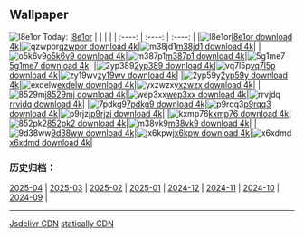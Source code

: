 ## Wallpaper
![l8e1or](https://w.wallhaven.cc/full/l8/wallhaven-l8e1or.png) Today: [l8e1or](https://th.wallhaven.cc/small/l8/l8e1or.jpg)
|      |      |      |
| :----: | :----: | :----: |
|![l8e1or](https://th.wallhaven.cc/small/l8/l8e1or.jpg)[l8e1or download 4k](https://wallhaven.cc/w/l8e1or)|![qzwpor](https://th.wallhaven.cc/small/qz/qzwpor.jpg)[qzwpor download 4k](https://wallhaven.cc/w/qzwpor)|![m38jd1](https://th.wallhaven.cc/small/m3/m38jd1.jpg)[m38jd1 download 4k](https://wallhaven.cc/w/m38jd1)|
|![o5k6v9](https://th.wallhaven.cc/small/o5/o5k6v9.jpg)[o5k6v9 download 4k](https://wallhaven.cc/w/o5k6v9)|![m387p1](https://th.wallhaven.cc/small/m3/m387p1.jpg)[m387p1 download 4k](https://wallhaven.cc/w/m387p1)|![5g1me7](https://th.wallhaven.cc/small/5g/5g1me7.jpg)[5g1me7 download 4k](https://wallhaven.cc/w/5g1me7)|
|![2yp389](https://th.wallhaven.cc/small/2y/2yp389.jpg)[2yp389 download 4k](https://wallhaven.cc/w/2yp389)|![vq7l5p](https://th.wallhaven.cc/small/vq/vq7l5p.jpg)[vq7l5p download 4k](https://wallhaven.cc/w/vq7l5p)|![zy19wv](https://th.wallhaven.cc/small/zy/zy19wv.jpg)[zy19wv download 4k](https://wallhaven.cc/w/zy19wv)|
|![2yp59y](https://th.wallhaven.cc/small/2y/2yp59y.jpg)[2yp59y download 4k](https://wallhaven.cc/w/2yp59y)|![exdelw](https://th.wallhaven.cc/small/ex/exdelw.jpg)[exdelw download 4k](https://wallhaven.cc/w/exdelw)|![yxzwzx](https://th.wallhaven.cc/small/yx/yxzwzx.jpg)[yxzwzx download 4k](https://wallhaven.cc/w/yxzwzx)|
|![8529mj](https://th.wallhaven.cc/small/85/8529mj.jpg)[8529mj download 4k](https://wallhaven.cc/w/8529mj)|![wep3xx](https://th.wallhaven.cc/small/we/wep3xx.jpg)[wep3xx download 4k](https://wallhaven.cc/w/wep3xx)|![rrvjdq](https://th.wallhaven.cc/small/rr/rrvjdq.jpg)[rrvjdq download 4k](https://wallhaven.cc/w/rrvjdq)|
|![7pdkg9](https://th.wallhaven.cc/small/7p/7pdkg9.jpg)[7pdkg9 download 4k](https://wallhaven.cc/w/7pdkg9)|![p9rqq3](https://th.wallhaven.cc/small/p9/p9rqq3.jpg)[p9rqq3 download 4k](https://wallhaven.cc/w/p9rqq3)|![p9rjzj](https://th.wallhaven.cc/small/p9/p9rjzj.jpg)[p9rjzj download 4k](https://wallhaven.cc/w/p9rjzj)|
|![kxmp76](https://th.wallhaven.cc/small/kx/kxmp76.jpg)[kxmp76 download 4k](https://wallhaven.cc/w/kxmp76)|![852pk2](https://th.wallhaven.cc/small/85/852pk2.jpg)[852pk2 download 4k](https://wallhaven.cc/w/852pk2)|![m38vk9](https://th.wallhaven.cc/small/m3/m38vk9.jpg)[m38vk9 download 4k](https://wallhaven.cc/w/m38vk9)|
|![9d38ww](https://th.wallhaven.cc/small/9d/9d38ww.jpg)[9d38ww download 4k](https://wallhaven.cc/w/9d38ww)|![jx6kpw](https://th.wallhaven.cc/small/jx/jx6kpw.jpg)[jx6kpw download 4k](https://wallhaven.cc/w/jx6kpw)|![x6xdmd](https://th.wallhaven.cc/small/x6/x6xdmd.jpg)[x6xdmd download 4k](https://wallhaven.cc/w/x6xdmd)|

### 历史归档：
[2025-04](https://github.com/april-projects/april-wallpaper/tree/main/picture/2025-04/) | [2025-03](https://github.com/april-projects/april-wallpaper/tree/main/picture/2025-03/) | [2025-02](https://github.com/april-projects/april-wallpaper/tree/main/picture/2025-02/) | [2025-01](https://github.com/april-projects/april-wallpaper/tree/main/picture/2025-01/) | [2024-12](https://github.com/april-projects/april-wallpaper/tree/main/picture/2024-12/) | [2024-11](https://github.com/april-projects/april-wallpaper/tree/main/picture/2024-11/) | [2024-10](https://github.com/april-projects/april-wallpaper/tree/main/picture/2024-10/) | [2024-09](https://github.com/april-projects/april-wallpaper/tree/main/picture/2024-09/) | 

---
[Jsdelivr CDN](https://cdn.jsdelivr.net/gh/april-projects/april-wallpaper/api.json)
[statically CDN](https://cdn.statically.io/gh/april-projects/april-wallpaper/main/api.json)